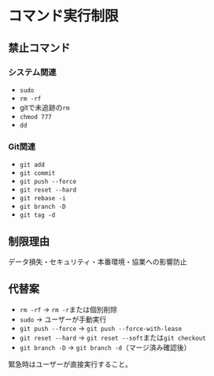 # コマンド実行制限

## 禁止コマンド

### システム関連

- `sudo`
- `rm -rf`
- gitで未追跡の`rm`
- `chmod 777`
- `dd`

### Git関連

- `git add`
- `git commit`
- `git push --force`
- `git reset --hard`
- `git rebase -i`
- `git branch -D`
- `git tag -d`

## 制限理由

データ損失・セキュリティ・本番環境・協業への影響防止

## 代替案

- `rm -rf` → `rm -r`または個別削除
- `sudo` → ユーザーが手動実行
- `git push --force` → `git push --force-with-lease`
- `git reset --hard` → `git reset --soft`または`git checkout`
- `git branch -D` → `git branch -d`（マージ済み確認後）

緊急時はユーザーが直接実行すること。
